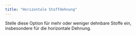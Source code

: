 ```yaml
---
title: "Horizontale Stoffdehnung"
---
```


Stelle diese Option für mehr oder weniger dehnbare Stoffe ein, insbesondere für die horizontale Dehnung.

